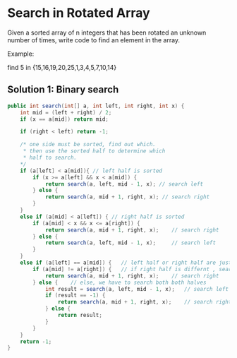 # Search in Rotated Array

Given a sorted array of n integers that has been rotated an unknown number of times, write code to find an element in the array.

Example:

find 5 in {15,16,19,20,25,1,3,4,5,7,10,14}


## Solution 1: Binary search

```java
public int search(int[] a, int left, int right, int x) {
    int mid = (left + right) / 2;
    if (x == a[mid]) return mid;

    if (right < left) return -1;

    /* one side must be sorted, find out which.
     * then use the sorted half to determine which
     * half to search.
    */
    if (a[left] < a[mid]){ // left half is sorted
        if (x >= a[left] && x < a[mid]) {
            return search(a, left, mid - 1, x); // search left
        } else {
            return search(a, mid + 1, right, x); // search right
        }
    } 
    else if (a[mid] < a[left]) { // right half is sorted
        if (a[mid] < x && x <= a[right]) {
            return search(a, mid + 1, right, x);    // search right
        } else {
            return search(a, left, mid - 1, x);     // search left
        }
    }
    else if (a[left] == a[mid]) {   // left half or right half are just repeats
        if (a[mid] != a[right]) {   // if right half is differnt , search it
            return search(a, mid + 1, right, x);    // search right
        } else {    // else, we have to search both both halves
            int result = search(a, left, mid - 1, x);   // search left
            if (result == -1) {
                return search(a, mid + 1, right, x);    // search right
            } else {
                return result;
            }
        }
    }
    return -1;
}
```